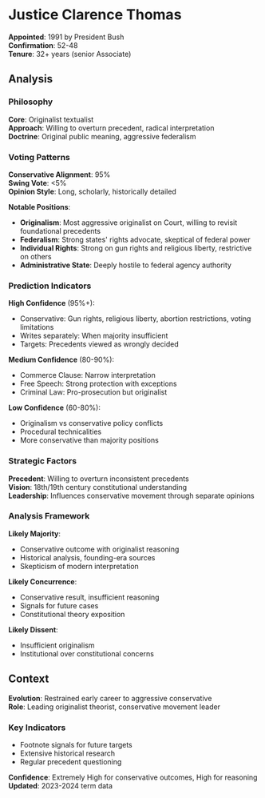 # Justice Clarence Thomas

**Appointed**: 1991 by President Bush  
**Confirmation**: 52-48  
**Tenure**: 32+ years (senior Associate)

## Analysis

### Philosophy
**Core**: Originalist textualist  
**Approach**: Willing to overturn precedent, radical interpretation  
**Doctrine**: Original public meaning, aggressive federalism

### Voting Patterns

**Conservative Alignment**: 95%  
**Swing Vote**: <5%  
**Opinion Style**: Long, scholarly, historically detailed

**Notable Positions**:
- **Originalism**: Most aggressive originalist on Court, willing to revisit foundational precedents
- **Federalism**: Strong states' rights advocate, skeptical of federal power
- **Individual Rights**: Strong on gun rights and religious liberty, restrictive on others
- **Administrative State**: Deeply hostile to federal agency authority

### Prediction Indicators

**High Confidence** (95%+):
- Conservative: Gun rights, religious liberty, abortion restrictions, voting limitations
- Writes separately: When majority insufficient
- Targets: Precedents viewed as wrongly decided

**Medium Confidence** (80-90%):
- Commerce Clause: Narrow interpretation
- Free Speech: Strong protection with exceptions
- Criminal Law: Pro-prosecution but originalist

**Low Confidence** (60-80%):
- Originalism vs conservative policy conflicts
- Procedural technicalities
- More conservative than majority positions

### Strategic Factors

**Precedent**: Willing to overturn inconsistent precedents  
**Vision**: 18th/19th century constitutional understanding  
**Leadership**: Influences conservative movement through separate opinions

### Analysis Framework

**Likely Majority**:
- Conservative outcome with originalist reasoning
- Historical analysis, founding-era sources
- Skepticism of modern interpretation

**Likely Concurrence**:
- Conservative result, insufficient reasoning
- Signals for future cases
- Constitutional theory exposition

**Likely Dissent**:
- Insufficient originalism
- Institutional over constitutional concerns

## Context

**Evolution**: Restrained early career to aggressive conservative  
**Role**: Leading originalist theorist, conservative movement leader

### Key Indicators
- Footnote signals for future targets
- Extensive historical research
- Regular precedent questioning

**Confidence**: Extremely High for conservative outcomes, High for reasoning  
**Updated**: 2023-2024 term data